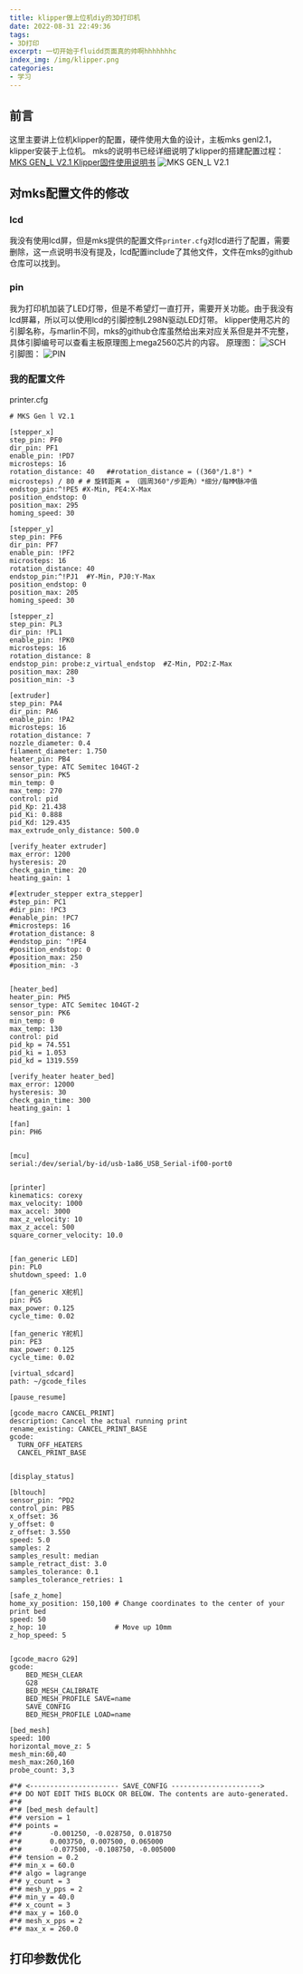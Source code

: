 ```yaml
---
title: klipper做上位机diy的3D打印机
date: 2022-08-31 22:49:36
tags:
- 3D打印
excerpt: 一切开始于fluidd页面真的帅啊hhhhhhhc
index_img: /img/klipper.png
categories: 
- 学习
---
```

## 前言
这里主要讲上位机klipper的配置，硬件使用大鱼的设计，主板mks genl2.1，klipper安装于上位机。
mks的说明书已经详细说明了klipper的搭建配置过程：[MKS GEN_L V2.1 Klipper固件使用说明书](https://blog.csdn.net/gjy_skyblue/article/details/121103193 "MKS GEN_L V2.1 Klipper固件使用说明书")
![MKS GEN_L V2.1](mksgenl21.png)
## 对mks配置文件的修改
### lcd
我没有使用lcd屏，但是mks提供的配置文件`printer.cfg`对lcd进行了配置，需要删除，这一点说明书没有提及，lcd配置include了其他文件，文件在mks的github仓库可以找到。
### pin
我为打印机加装了LED灯带，但是不希望灯一直打开，需要开关功能。由于我没有lcd屏幕，所以可以使用lcd的引脚控制L298N驱动LED灯带。
klipper使用芯片的引脚名称，与marlin不同，mks的github仓库虽然给出来对应关系但是并不完整，具体引脚编号可以查看主板原理图上mega2560芯片的内容。
原理图：
![SCH](SCH.png)
引脚图：
![PIN](PIN.png)

### 我的配置文件
printer.cfg
```
# MKS Gen l V2.1

[stepper_x]
step_pin: PF0
dir_pin: PF1
enable_pin: !PD7
microsteps: 16
rotation_distance: 40   ##rotation_distance = ((360°/1.8°) * microsteps) / 80 # # 旋转距离 = （圆周360°/步距角）*细分/每MM脉冲值
endstop_pin:^!PE5 #X-Min, PE4:X-Max
position_endstop: 0
position_max: 295
homing_speed: 30

[stepper_y]
step_pin: PF6
dir_pin: PF7
enable_pin: !PF2
microsteps: 16
rotation_distance: 40
endstop_pin:^!PJ1  #Y-Min, PJ0:Y-Max
position_endstop: 0
position_max: 205
homing_speed: 30

[stepper_z]
step_pin: PL3
dir_pin: !PL1
enable_pin: !PK0
microsteps: 16
rotation_distance: 8
endstop_pin: probe:z_virtual_endstop  #Z-Min, PD2:Z-Max
position_max: 280
position_min: -3

[extruder]
step_pin: PA4
dir_pin: PA6
enable_pin: !PA2
microsteps: 16
rotation_distance: 7
nozzle_diameter: 0.4
filament_diameter: 1.750
heater_pin: PB4
sensor_type: ATC Semitec 104GT-2
sensor_pin: PK5
min_temp: 0
max_temp: 270
control: pid
pid_Kp: 21.438
pid_Ki: 0.888
pid_Kd: 129.435
max_extrude_only_distance: 500.0

[verify_heater extruder]
max_error: 1200
hysteresis: 20
check_gain_time: 20
heating_gain: 1

#[extruder_stepper extra_stepper]
#step_pin: PC1
#dir_pin: !PC3
#enable_pin: !PC7
#microsteps: 16
#rotation_distance: 8
#endstop_pin: ^!PE4
#position_endstop: 0
#position_max: 250
#position_min: -3


[heater_bed]
heater_pin: PH5
sensor_type: ATC Semitec 104GT-2
sensor_pin: PK6
min_temp: 0
max_temp: 130
control: pid
pid_kp = 74.551
pid_ki = 1.053
pid_kd = 1319.559

[verify_heater heater_bed]
max_error: 12000
hysteresis: 30
check_gain_time: 300
heating_gain: 1

[fan]
pin: PH6


[mcu]
serial:/dev/serial/by-id/usb-1a86_USB_Serial-if00-port0


[printer]
kinematics: corexy
max_velocity: 1000
max_accel: 3000
max_z_velocity: 10
max_z_accel: 500
square_corner_velocity: 10.0


[fan_generic LED]
pin: PL0
shutdown_speed: 1.0

[fan_generic X舵机]
pin: PG5
max_power: 0.125
cycle_time: 0.02

[fan_generic Y舵机]
pin: PE3
max_power: 0.125
cycle_time: 0.02

[virtual_sdcard]
path: ~/gcode_files

[pause_resume]

[gcode_macro CANCEL_PRINT]
description: Cancel the actual running print
rename_existing: CANCEL_PRINT_BASE
gcode:
  TURN_OFF_HEATERS
  CANCEL_PRINT_BASE


[display_status]

[bltouch]
sensor_pin: ^PD2
control_pin: PB5
x_offset: 36
y_offset: 0
z_offset: 3.550
speed: 5.0
samples: 2
samples_result: median
sample_retract_dist: 3.0
samples_tolerance: 0.1
samples_tolerance_retries: 1

[safe_z_home]
home_xy_position: 150,100 # Change coordinates to the center of your print bed
speed: 50
z_hop: 10                 # Move up 10mm
z_hop_speed: 5


[gcode_macro G29]
gcode:
    BED_MESH_CLEAR
    G28
    BED_MESH_CALIBRATE
    BED_MESH_PROFILE SAVE=name
    SAVE_CONFIG
    BED_MESH_PROFILE LOAD=name

[bed_mesh]
speed: 100
horizontal_move_z: 5
mesh_min:60,40
mesh_max:260,160
probe_count: 3,3

#*# <---------------------- SAVE_CONFIG ---------------------->
#*# DO NOT EDIT THIS BLOCK OR BELOW. The contents are auto-generated.
#*#
#*# [bed_mesh default]
#*# version = 1
#*# points =
#*# 	  -0.001250, -0.028750, 0.018750
#*# 	  0.003750, 0.007500, 0.065000
#*# 	  -0.077500, -0.108750, -0.005000
#*# tension = 0.2
#*# min_x = 60.0
#*# algo = lagrange
#*# y_count = 3
#*# mesh_y_pps = 2
#*# min_y = 40.0
#*# x_count = 3
#*# max_y = 160.0
#*# mesh_x_pps = 2
#*# max_x = 260.0

```

## 打印参数优化
